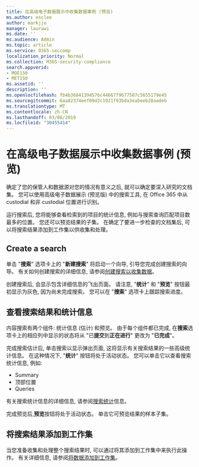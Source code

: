 ```yaml
---
title: 在高级电子数据展示中收集数据事例 (预览)
ms.author: esclee
author: markjjo
manager: laurawi
ms.date: ''
ms.audience: Admin
ms.topic: article
ms.service: O365-seccomp
localization_priority: Normal
ms.collection: M365-security-compliance
search.appverid:
- MOE150
- MET150
ms.assetid: ''
description: ''
ms.openlocfilehash: fb4b36841394576c44667f9677507c5655179e45
ms.sourcegitcommit: 6aa82374eef09d2c1921f93bda3eabeeb28aadeb
ms.translationtype: MT
ms.contentlocale: zh-CN
ms.lasthandoff: 03/06/2019
ms.locfileid: "30455414"
---
```

# <a name="collect-data-for-a-case-in-advanced-ediscovery-preview"></a>在高级电子数据展示中收集数据事例 (预览)

确定了您的保管人和数据源对您的情况有意义之后, 就可以确定要深入研究的文档集。 您可以使用高级电子数据展示 (预览版) 中的搜索工具, 在 Office 365 中从 custodial 和非 custodial 位置进行识别。

运行搜索后, 您将能够查看检索到的项目的统计信息, 例如与搜索查询匹配项目数最多的位置。 您还可以预览结果的子集。 在确定了要进一步检查的文档集后, 可以将搜索结果添加到工作集以供收集和处理。

## <a name="create-a-search"></a>Create a search

单击 "**搜索**" 选项卡上的 "**新建搜索**" 将启动一个向导, 引导您完成创建搜索的向导。 有关如何创建搜索的详细信息, 请参阅[创建搜索以收集数据](create-search-to-collect-data.md)。

创建搜索后, 会显示包含详细信息的飞出页面。 请注意, "**统计**" 和 "**预览**" 按钮最初显示为灰色, 因为尚未完成搜索。 您可以在 "**搜索**" 选项卡上跟踪搜索进度。

## <a name="view-search-results-and-statistics"></a>查看搜索结果和统计信息
内容搜索有两个组件: 统计信息 (估计) 和预览。 由于每个组件都已完成, 在**搜索**选项卡上的相应列中显示的状态将从 "已**提交**到**正在进行**" 更改为 "**已完成**"。

完成搜索估计后, 单击搜索以显示弹出页面, 这将显示有关搜索结果的一些高级统计信息。 在这种情况下, "**统计**" 按钮将处于活动状态。 您可以单击它以查看搜索统计信息, 例如:

- Summary
- 顶部位置
- Queries

有关搜索统计信息的详细信息, 请参阅[搜索统计](search-statistics.md)信息。

完成预览后,**预览**按钮将处于活动状态。 单击它可预览结果的样本子集。

## <a name="adding-search-results-to-a-working-set"></a>将搜索结果添加到工作集

当您准备收集和处理整个搜索结果时, 可以通过将其添加到工作集中来执行此操作。 有关详细信息, 请参阅[将数据添加到工作集](add-data-to-working-set.md)。 